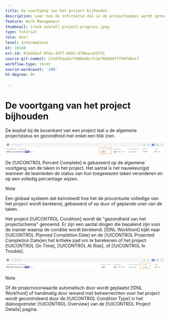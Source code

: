 ```yaml
---
title: De voortgang van het project bijhouden
description: Leer hoe de informatie die in de projectkopbal wordt getoond u algemene projectvooruitgang en gezondheid kan helpen volgen.
feature: Work Management
thumbnail: track-overall-project-progress.jpeg
type: Tutorial
role: User
level: Intermediate
kt: 10149
exl-id: 03ebbbaf-0f8a-43ff-b682-9766aca25741
source-git-commit: 27e8f0aada77488bd6cfc2e786b997f759fd0a17
workflow-type: tm+mt
source-wordcount: '180'
ht-degree: 0%

---
```


# De voortgang van het project bijhouden

De kopbal bij de bovenkant van een project laat u de algemene projectstatus en gezondheid met enkel een blik zien.

![Projectkoptekst tonen [!UICONTROL Percent Complete]](assets/planner-fund-percent-complete.png)

De [!UICONTROL Percent Complete] is gebaseerd op de algemene voortgang van de taken in het project. Het aantal is het nauwkeurigst wanneer de teamleden de status van hun toegewezen taken veranderen en op een volledig percentage wijzen.

>[!NOTE]
>
>Een globaal systeem dat beïnvloedt hoe het de procentuele volledige van het project wordt berekend, gebaseerd of op duur of geplande uren van de taken.

Het project [!UICONTROL Condition] wordt de &quot;gezondheid van het projectschema&quot; genoemd. Er zijn een aantal dingen die bepalend zijn voor de manier waarop de conditie wordt berekend. [!DNL Workfront] kijkt naar [!UICONTROL Planned Completion Date] en de [!UICONTROL Projected Completion Date]en het kritieke pad om te berekenen of het project [!UICONTROL On Time], [!UICONTROL At Risk], of [!UICONTROL In Trouble].

![Projectkoptekst tonen [!UICONTROL Condition]](assets/planner-fund-condition.png)

>[!NOTE]
>
>Of de projectvoorwaarde automatisch door wordt geplaatst [!DNL Workfront] of handmatig door iemand met beheerrechten voor het project wordt gecontroleerd door de [!UICONTROL Condition Type] in het dialoogvenster [!UICONTROL Overview] van de [!UICONTROL Project Details] pagina.

<!---
learn more urls
Project percent complete overview
Overview of project condition and condition type
--->
